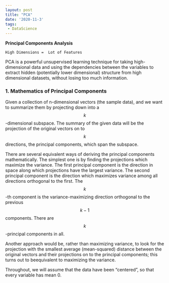 ```yaml
---
layout: post
title: "PCA"
date: '2020-11-3'
tags:
 - DataScience
---
```


**Principal Components Analysis**

    High Dimensions =  Lot of Features    

PCA is a powerful unsupervised learning technique for taking high-dimensional data and using the dependencies between the variables to extract hidden (potentially lower dimensional) structure from high dimensional datasets, without losing too much information.  

   
### 1. Mathematics of Principal Components

Given a collection of n-dimensional vectors (the sample data), and we want to summarize them by projecting down into a $$k$$-dimensional subspace. The summary of the given data will be the projection of the original vectors on to $$k$$ directions, the principal components, which span the subspace. 

There are several equivalent ways of deriving the principal components mathematically. The simplest one is by finding the projections which maximize the variance. The first principal component is the direction in space along which projections have the largest variance. The second principal component is the direction which maximizes variance among all directions orthogonal to the first. The $$k$$-th component is the variance-maximizing direction orthogonal to the previous $$k−1$$ components. There are $$k$$-principal components in all. 


Another approach would be, rather than maximizing variance, to look for the projection with the smallest average (mean-squared) distance between the original vectors and their projections on to the principal components; this turns out to beequivalent to maximizing the variance.

Throughout, we will assume that the data have been “centered”, so that every variable has mean 0.
